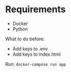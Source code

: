 # Requirements

- Docker
- Python

What to do before:

- Add keys to .env
- Add keys to index.html

Run:
`docker-compose run app`
